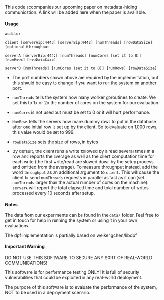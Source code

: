 
This code accompanies our upcoming paper on metadata-hiding communication. A link will be added here when the paper is available. 

#### Usage
```
auditor

client [serverAip:4443] [serverBip:4442] [numThreads] [rowDataSize] (optional)throughput

serverA [serverBip:4442] [numThreads] [numCores (set it to 0)] [numRows] [rowDataSize]

serverB [numThreads] [numCores (set it to 0)] [numRows] [rowDataSize]

```

* The port numbers shown above are required by the implementation, but this should be easy to change if you want to run the system on another port. 

* `numThreads` tells the system how many worker goroutines to create. We set this to 1x or 2x the number of cores on the system for our evaluation. 

* `numCores` is not used but must be set to 0 or it will hurt performance. 

* `NumRows` tells the servers how many dummy rows to put in the database after one initial row is set up by the client. So to evaluate on 1,000 rows, this value would be set to 999.

* `rowDataSize` sets the size of rows, in bytes

* By default, the client runs a write followed by a read several times in a row and reports the average as well as the client computation time for each write (the first write/read are slowed down by the setup process and omitted from the average). To measure throughput instead, add the word `throughput` as an additional argument to `client`. This will cause the client to send `numThreads` requests in parallel as fast as it can (set `numThreads` larger than the actual number of cores on the machine). `serverA` will report the total elapsed time and total number of writes processed every 10 seconds after setup. 

#### Notes

The data from our experiments can be found in the `data/` folder. Feel free to get in touch for help in running the system or using it in your own evaluations. 

The dpf implementation is partially based on weikengchen/libdpf.

#### Important Warning

DO NOT USE THIS SOFTWARE TO SECURE ANY SORT OF
REAL-WORLD COMMUNICATIONS!

This software is for performance testing ONLY!
It is full of security vulnerabilities that could
be exploited in any real-world deployment.

The purpose of this software is to evaluate
the performance of the system, NOT to be
used in a deployment scenario.

